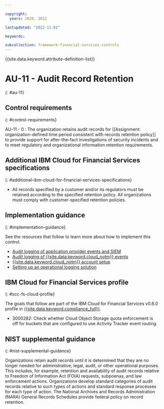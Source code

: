 ```yaml
---

copyright:
  years: 2020, 2022

lastupdated: "2022-11-01"

keywords:

subcollection: framework-financial-services-controls
---
```


{{site.data.keyword.attribute-definition-list}}

               
# AU-11 - Audit Record Retention
{: #au-11}

## Control requirements
{: #control-requirements}

AU-11 - 0
    : The organization retains audit records for [[Assignment: organization-defined time period consistent with records retention policy]] to provide support for after-the-fact investigations of security incidents and to meet regulatory and organizational information retention requirements.

## Additional IBM Cloud for Financial Services specifications
{: #additional-ibm-cloud-for-financial-services-specifications}

- All records specified by a customer and/or its regulators must be retained according to the specified retention policy.  All organizations must comply with customer-specified retention policies.

## Implementation guidance
{: #implementation-guidance}

See the resources that follow to learn more about how to implement this control.

- [Audit logging of application provider events and SIEM](/docs/framework-financial-services?topic=framework-financial-services-shared-logging-audit-provider)
- [Audit logging of {{site.data.keyword.cloud_notm}} events](/docs/framework-financial-services?topic=framework-financial-services-shared-logging-audit)
- [{{site.data.keyword.cloud_notm}} account setup](/docs/framework-financial-services?topic=framework-financial-services-shared-account-setup)
- [Setting up an operational logging solution](/docs/framework-financial-services?topic=framework-financial-services-vpc-architecture-logging-operational-tutorial)

## IBM Cloud for Financial Services profile
{: #scc-fs-cloud-profile}

The goals that follow are part of the IBM Cloud for Financial Services v0.6.0 profile in [{{site.data.keyword.compliance_full}}](/docs/security-compliance?topic=security-compliance-getting-started).

- 3000282: Check whether Cloud Object Storage quota enforcement is off for buckets that are configured to use Activity Tracker event routing

## NIST supplemental guidance
{: #nist-supplemental-guidance}

Organizations retain audit records until it is determined that they are no longer needed for administrative, legal, audit, or other operational purposes. This includes, for example, retention and availability of audit records relative to Freedom of Information Act (FOIA) requests, subpoenas, and law enforcement actions. Organizations develop standard categories of audit records relative to such types of actions and standard response processes for each type of action. The National Archives and Records Administration (NARA) General Records Schedules provide federal policy on record retention.





